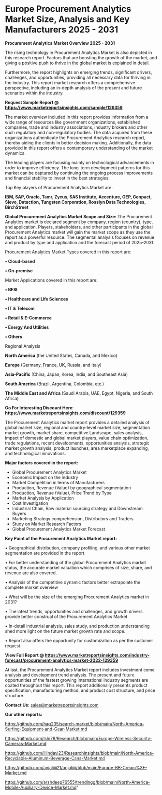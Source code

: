 # Europe Procurement Analytics Market Size, Analysis and Key Manufacturers 2025 - 2031

<Strong> Procurement Analytics Market Overview 2025 - 2031</strong>

The rising technology in Procurement Analytics Market is also depicted in this research report. Factors that are boosting the growth of the market, and giving a positive push to thrive in the global market is explained in detail.

Furthermore, the report highlights on emerging trends, significant drivers, challenges, and opportunities, providing all necessary data for thriving in the industry. This report market research offers a comprehensive perspective, including an in-depth analysis of the present and future scenarios within the industry.

<strong>Request Sample Report @ <a href=https://www.marketreportsinsights.com/sample/129359>https://www.marketreportsinsights.com/sample/129359</a></strong>

The market overview included in this report provides information from a wide range of resources like government organizations, established companies, trade and industry associations, industry brokers and other such regulatory and non-regulatory bodies. The data acquired from these organizations authenticate the Procurement Analytics research report, thereby aiding the clients in better decision making. Additionally, the data provided in this report offers a contemporary understanding of the market dynamics.

The leading players are focusing mainly on technological advancements in order to improve efficiency. The long-term development patterns for this market can be captured by continuing the ongoing process improvements and financial stability to invest in the best strategies.

Top Key players of Procurement Analytics Market are:

<strong>IBM, SAP, Oracle, Tamr, Zycus, SAS Institute, Accenture, GEP, Genpact, Sievo, Dataction, Tungsten Corporation, Rosslyn Data Technologies, BirchStreet</strong>

<strong><b>Global Procurement Analytics Market Scope and Size:</b></strong>
The Procurement Analytics market is declared segment by company, region (country), type, and application. Players, stakeholders, and other participants in the global Procurement Analytics market will gain the market scope as they use the report as a powerful resource. The segmental analysis focuses on revenue and product by type and application and the forecast period of 2025-2031.

Procurement Analytics Market Types covered in this report are:

<strong>• Cloud-based

• On-premise</strong>

Market Applications covered in this report are:

<strong>• BFSI

• Healthcare and Life Sciences

• IT & Telecom

• Retail & E-Commerce

• Energy And Utilities

• Others</strong> 

Regional Analysis

<strong>North America</strong> (the United States, Canada, and Mexico)

<strong>Europe</strong> (Germany, France, UK, Russia, and Italy)

<strong>Asia-Pacific</strong> (China, Japan, Korea, India, and Southeast Asia)

<strong>South America</strong> (Brazil, Argentina, Colombia, etc.)

<strong>The Middle East and Africa</strong> (Saudi Arabia, UAE, Egypt, Nigeria, and South Africa)

<strong>Go For Interesting Discount Here: <a href=https://www.marketreportsinsights.com/discount/129359>https://www.marketreportsinsights.com/discount/129359</a></strong>

The Procurement Analytics market report provides a detailed analysis of global market size, regional and country-level market size, segmentation market growth, market share, competitive Landscape, sales analysis, impact of domestic and global market players, value chain optimization, trade regulations, recent developments, opportunities analysis, strategic market growth analysis, product launches, area marketplace expanding, and technological innovations.

<strong><b>Major factors covered in the report:</b></strong>
<ul>
  <li>Global Procurement Analytics Market </li>
  <li>Economic Impact on the Industry</li>
  <li>Market Competition in terms of Manufacturers</li>
  <li>Production, Revenue (Value) by geographical segmentation</li>
  <li>Production, Revenue (Value), Price Trend by Type</li>
  <li>Market Analysis by Application</li>
  <li>Cost Investigation</li>
  <li>Industrial Chain, Raw material sourcing strategy and Downstream Buyers</li>
  <li>Marketing Strategy comprehension, Distributors and Traders</li>
  <li>Study on Market Research Factors</li>
  <li>Global Procurement Analytics Market Forecast</li>
</ul>

<strong><b>Key Point of the Procurement Analytics Market report:</b></strong>

• Geographical distribution, company profiling, and various other market segmentation are provided in the report.

• For better understanding of the global Procurement Analytics market status, the accurate market valuation which comprises of size, share, and revenue are also covered.

• Analysis of the competitive dynamic factors better extrapolate the complete market overview

• What will be the size of the emerging Procurement Analytics market in 2031?

• The latest trends, opportunities and challenges, and growth drivers provide better construal of the Procurement Analytics Market.

• In-detail industrial analysis, sales study, and production understanding shed more light on the future market growth rate and scope.

• Report also offers the opportunity for customization as per the customer request.

<strong><b>View Full Report @ <a href=https://www.marketreportsinsights.com/industry-forecast/procurement-analytics-market-2022-129359>https://www.marketreportsinsights.com/industry-forecast/procurement-analytics-market-2022-129359</a></b></strong>


At last, the Procurement Analytics Market report includes investment come analysis and development trend analysis. The present and future opportunities of the fastest growing international industry segments are coated throughout this report. This report additionally presents product specification, manufacturing method, and product cost structure, and price structure.

<strong>Contact Us:</strong>
sales@marketreportsinsights.com

<strong>Our other reports:</strong>

<a href=https://github.com/haq235/search-market/blob/main/North-America-Surfing-Equipment-and-Gear-Market.md>https://github.com/haq235/search-market/blob/main/North-America-Surfing-Equipment-and-Gear-Market.md</a>

<a href=https://github.com/Ishi78/Research/blob/main/Europe-Wireless-Security-Cameras-Market.md>https://github.com/Ishi78/Research/blob/main/Europe-Wireless-Security-Cameras-Market.md</a>

<a href=https://github.com/Hindavi23/Researchinsights/blob/main/North-America-Recyclable-Aluminum-Beverage-Cans-Market.md>https://github.com/Hindavi23/Researchinsights/blob/main/North-America-Recyclable-Aluminum-Beverage-Cans-Market.md</a>

<a href=https://github.com/anjaliiii21/anjaliiii/blob/main/Europe-BB-Cream%3F-Market.md>https://github.com/anjaliiii21/anjaliiii/blob/main/Europe-BB-Cream%3F-Market.md</a>

<a href=https://github.com/arshdeep76555/trendingg/blob/main/North-America-Mobile-Auxiliary-Device-Market.md>https://github.com/arshdeep76555/trendingg/blob/main/North-America-Mobile-Auxiliary-Device-Market.md</a>"
